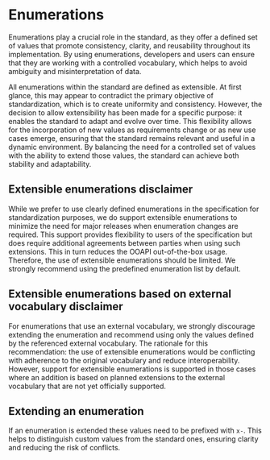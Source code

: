 # Enumerations
Enumerations play a crucial role in the standard, as they offer a defined set of values that promote consistency, clarity, and reusability throughout its implementation. By using enumerations, developers and users can ensure that they are working with a controlled vocabulary, which helps to avoid ambiguity and misinterpretation of data.  

All enumerations within the standard are defined as extensible. At first glance, this may appear to contradict the primary objective of standardization, which is to create uniformity and consistency. However, the decision to allow extensibility has been made for a specific purpose: it enables the standard to adapt and evolve over time. This flexibility allows for the incorporation of new values as requirements change or as new use cases emerge, ensuring that the standard remains relevant and useful in a dynamic environment. By balancing the need for a controlled set of values with the ability to extend those values, the standard can achieve both stability and adaptability.

## Extensible enumerations disclaimer
While we prefer to use clearly defined enumerations in the specification for standardization purposes, we do support extensible enumerations to minimize the need for major releases when enumeration changes are required. This support provides flexibility to users of the specification but does require additional agreements between parties when using such extensions. This in turn reduces the OOAPI out-of-the-box usage. Therefore, the use of extensible enumerations should be limited. We strongly recommend using the predefined enumeration list by default.
 
## Extensible enumerations based on external vocabulary disclaimer
For enumerations that use an external vocabulary, we strongly discourage extending the enumeration and recommend using only the values defined by the referenced external vocabulary. The rationale for this recommendation: the use of extensible enumerations would be conflicting with adherence to the original vocabulary and reduce interoperability. However, support for extensible enumerations is supported in those cases where an addition is based on planned extensions to the external vocabulary that are not yet officially supported.


## Extending an enumeration
If an enumeration is extended these values need to be prefixed with  `x-`. This helps to distinguish custom values from the standard ones, ensuring clarity and reducing the risk of conflicts. 
